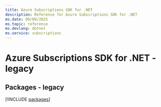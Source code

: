 ```yaml
---
title: Azure Subscriptions SDK for .NET
description: Reference for Azure Subscriptions SDK for .NET
ms.date: 09/09/2025
ms.topic: reference
ms.devlang: dotnet
ms.service: subscriptions
---
```

# Azure Subscriptions SDK for .NET - legacy
## Packages - legacy
[!INCLUDE [packages](subscriptions-index.md)]
